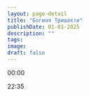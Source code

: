 ```yaml
---
layout: page-detail
title: "Богиня Тришакти"
publishDate: 01-01-2025
description: ""
tags:
image:
draft: false
---
```


00:00 

22:35 

  
